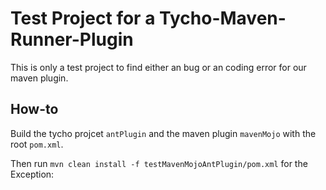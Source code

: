 # Test Project for a Tycho-Maven-Runner-Plugin

This is only a test project to find either an bug or an coding error for our maven plugin.

## How-to

Build the tycho projcet `antPlugin` and the maven plugin `mavenMojo` with the root `pom.xml`.

Then run `mvn clean install -f testMavenMojoAntPlugin/pom.xml` for the Exception:

```Caused by: org.eclipse.tycho.core.osgitools.OsgiManifestParserException: Exception parsing OSGi MANIFEST /home/dhooker/.m2/repository/at/hooky/antPlugin.dependency/1.0.0-SNAPSHOT/antPlugin.dependency-1.0.0-SNAPSHOT.eclipse-plugin/META-INF/MANIFEST.MF: Manifest file not found
```
